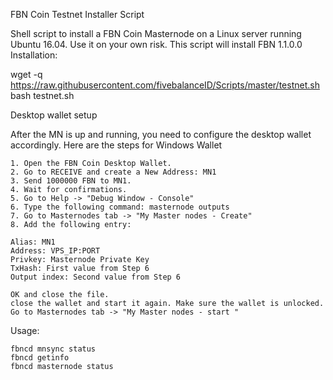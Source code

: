 FBN Coin Testnet Installer Script

Shell script to install a FBN Coin Masternode on a Linux server running Ubuntu 16.04. Use it on your own risk.
This script will install FBN 1.1.0.0
Installation:

wget -q https://raw.githubusercontent.com/fivebalanceID/Scripts/master/testnet.sh
bash testnet.sh

Desktop wallet setup

After the MN is up and running, you need to configure the desktop wallet accordingly. Here are the steps for Windows Wallet

    1. Open the FBN Coin Desktop Wallet.
    2. Go to RECEIVE and create a New Address: MN1
    3. Send 1000000 FBN to MN1.
    4. Wait for confirmations.
    5. Go to Help -> "Debug Window - Console"
    6. Type the following command: masternode outputs
    7. Go to Masternodes tab -> "My Master nodes - Create"
    8. Add the following entry:

    Alias: MN1
    Address: VPS_IP:PORT
    Privkey: Masternode Private Key
    TxHash: First value from Step 6
    Output index: Second value from Step 6

    OK and close the file.
    close the wallet and start it again. Make sure the wallet is unlocked.
    Go to Masternodes tab -> "My Master nodes - start " 
    

Usage:

    fbncd mnsync status
    fbncd getinfo
    fbncd masternode status

